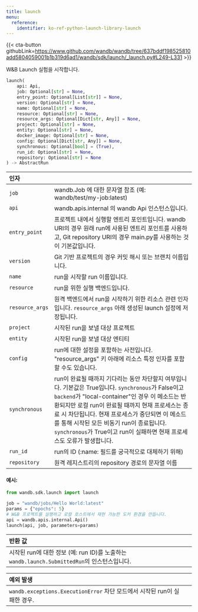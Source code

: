 ```yaml
---
title: launch
menu:
  reference:
    identifier: ko-ref-python-launch-library-launch
---
```


{{< cta-button githubLink=https://www.github.com/wandb/wandb/tree/637bddf198525810add5804059001b1b319d6ad1/wandb/sdk/launch/_launch.py#L249-L331 >}}

W&B Launch 실험을 시작합니다.

```python
launch(
    api: Api,
    job: Optional[str] = None,
    entry_point: Optional[List[str]] = None,
    version: Optional[str] = None,
    name: Optional[str] = None,
    resource: Optional[str] = None,
    resource_args: Optional[Dict[str, Any]] = None,
    project: Optional[str] = None,
    entity: Optional[str] = None,
    docker_image: Optional[str] = None,
    config: Optional[Dict[str, Any]] = None,
    synchronous: Optional[bool] = (True),
    run_id: Optional[str] = None,
    repository: Optional[str] = None
) -> AbstractRun
```

| 인자 |  |
| :--- | :--- |
|  `job` |  wandb.Job 에 대한 문자열 참조 (예: wandb/test/my-job:latest) |
|  `api` |  wandb.apis.internal 의 wandb Api 인스턴스입니다. |
|  `entry_point` |  프로젝트 내에서 실행할 엔트리 포인트입니다. wandb URI의 경우 원래 run에 사용된 엔트리 포인트를 사용하고, Git repository URI의 경우 main.py를 사용하는 것이 기본값입니다. |
|  `version` |  Git 기반 프로젝트의 경우 커밋 해시 또는 브랜치 이름입니다. |
|  `name` |  run을 시작할 run 이름입니다. |
|  `resource` |  run을 위한 실행 백엔드입니다. |
|  `resource_args` |  원격 백엔드에서 run을 시작하기 위한 리소스 관련 인자입니다. `resource_args` 아래 생성된 launch 설정에 저장됩니다. |
|  `project` |  시작된 run을 보낼 대상 프로젝트 |
|  `entity` |  시작된 run을 보낼 대상 엔티티 |
|  `config` |  run에 대한 설정을 포함하는 사전입니다. "resource_args" 키 아래에 리소스 특정 인자를 포함할 수도 있습니다. |
|  `synchronous` |  run이 완료될 때까지 기다리는 동안 차단할지 여부입니다. 기본값은 True입니다. `synchronous`가 False이고 `backend`가 "local-container"인 경우 이 메소드는 반환되지만 로컬 run이 완료될 때까지 현재 프로세스는 종료 시 차단됩니다. 현재 프로세스가 중단되면 이 메소드를 통해 시작된 모든 비동기 run이 종료됩니다. `synchronous`가 True이고 run이 실패하면 현재 프로세스도 오류가 발생합니다. |
|  `run_id` |  run의 ID (:name: 필드를 궁극적으로 대체하기 위해) |
|  `repository` |  원격 레지스트리의 repository 경로의 문자열 이름 |

#### 예시:

```python
from wandb.sdk.launch import launch

job = "wandb/jobs/Hello World:latest"
params = {"epochs": 5}
# W&B 프로젝트를 실행하고 로컬 호스트에서 재현 가능한 도커 환경을 만듭니다.
api = wandb.apis.internal.Api()
launch(api, job, parameters=params)
```

| 반환 값 |  |
| :--- | :--- |
|  시작된 run에 대한 정보 (예: run ID)를 노출하는 `wandb.launch.SubmittedRun`의 인스턴스입니다. |

| 예외 발생 |  |
| :--- | :--- |
|  `wandb.exceptions.ExecutionError` 차단 모드에서 시작된 run이 실패한 경우. |
